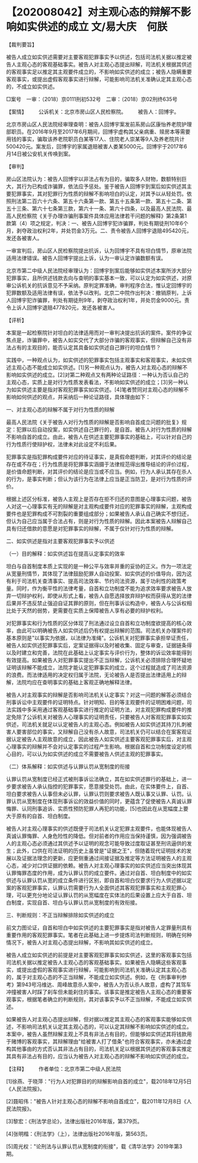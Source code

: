 # 【202008042】对主观心态的辩解不影响如实供述的成立 文/易大庆　何朕

【裁判要旨】

被告人成立如实供述需要对主要客观犯罪事实予以供述，包括司法机关据以推定被告人主观心态的客观基础事实。被告人对主观心态提出辩解，司法机关根据其供述的客观事实足以推定其主观要件成立的，不影响如实供述的成立；被告人隐瞒重要客观事实，或提出虚假客观事实进行辩解，可能影响司法机关准确认定其主观心态的，不成立如实供述。

□案号　一审：（2018）京0111刑初532号　二审：（2018）京02刑终635号

【案情】 　　公诉机关：北京市房山区人民检察院。 　　被告人：回博宇。

北京市房山区人民法院经审理查明：被告人回博宇案发前系房山区康怡养老院护理部职员。在2016年9月至2017年6月期间，回博宇虚构其父亲病重、赎房本等需要用钱的事实，骗取该养老院职员白某等17人、住院老人崇某等9人及养老院共计500420元。案发后，回博宇的家属退赔被害人娄某5000元。回博宇于2017年6月14日被公安机关传唤到案。

【审判】

房山区法院认为：被告人回博宇以非法占有为目的，骗取多人财物，数额特别巨大，其行为已构成诈骗罪，依法应予惩处。鉴于被告人回博宇到案后如实供述其主要犯罪事实，其对犯罪行为性质的辩解不影响坦白的认定，对其予以从轻处罚。依照刑法第二百六十六条、第五十六条第一款、第五十五条第一款、第五十二条、第五十三条、第六十七条第三款，第六十一条、第六十四条，以及最高人民法院、最高人民检察院《关于办理诈骗刑事案件具体应用法律若干问题的解释》第2条第1款第（4）项之规定，判决：一、被告人回博宇犯诈骗罪，判处有期徒刑10年6个月，剥夺政治权利2年，并处罚金3万元。二、责令被告人回博宇退赔495420元，发还各被害人。

一审宣判后，房山区人民检察院提出抗诉，认为回博宇不具有坦白情节，原审法院适用法律错误。被告人回博宇提出上诉，认为一审认定诈骗数额有误。

北京市第二中级人民法院经审理认为：回博宇到案后能够如实供述本案所涉大部分犯罪事实，且所供述钱款去向与查明的事实基本一致，可以认定为如实供述，对原审公诉机关的抗诉意见不予采纳。原判定罪准确，审判程序合法，惟认定回博宇的犯罪数额及适用法律有误，依法予以改判。北京二中院作出判决：撤销原判，上诉人回博宇犯诈骗罪，判处有期徒刑9年，剥夺政治权利1年，并处罚金9000元。责令上诉人回博宇退赔477820元，发还各被害人。

【评析】

本案是一起检察院针对坦白的法律适用而对一审判决提出抗诉的案件。案件的争议焦点是，诈骗罪中，被告人如实交代了大部分诈骗的客观事实，但辩解自己没有非法占有的主观目的，能否认定其具备如实供述自己罪行的坦白情节？

实践中，一种观点认为，如实供述的犯罪事实包括主观事实和客观事实，未如实供述主观心态不能成立如实供述。\[1\]另一种观点认为，被告人对主观心态的辩解不影响如实供述的成立。\[2\]对第二种观点又有两种论证路径：一种认为否认自己的主观心态，实质上是对行为性质发表看法，不影响如实供述的成立；\[3\]另一种认为如实供述主要是指对客观犯罪事实如实供述。\[4\]笔者赞同对主观心态的辩解不影响如何供述的观点，并采纳后一种论证路径，具体理由如下：

一、对主观心态的辩解不属于对行为性质的辩解

最高人民法院《关于被告人对行为性质的辩解是否影响自首成立问题的批复》规定：犯罪以后自动投案，如实供述自己罪行的，是自首。被告人对行为性质的辩解不影响自首的成立。由此，被告人在供述主要犯罪事实的基础上，可以针对自己的行为性质行使辩护权，法律未对此设定不利后果。

犯罪事实是指犯罪构成要件对应的待证事实，是真假命题判断，对其评价的结论是存在或不存在；行为性质是将犯罪事实涵摄于法律规范得出推导结论的评价过程，是价值命题判断，对其评价的结论是应当或不应当。例如，行为人承认其存在杀人的行为，是事实判断；但认为该行为在法律上应当是正当防卫，是对行为性质的评价。

根据上述区分标准，被告人主观上是否存在拒不归还的意图是心理事实问题，被告人对这一心理事实有无的辩解是对主观构成要件对应的犯罪事实的辩解，主观构成要件也是犯罪构成不可割裂的重要组成部分；如果被告人承认自己确实不想归还，但认为自己应当属于合法占有，则是对行为性质的辩解。因此本案被告人辩解自己具有归还借款的意愿是对犯罪事实的辩解，不属于仅针对行为性质的辩解。

二、如实供述是指对主要客观犯罪事实予以供述

（一）目的解释：如实供述旨在提高认定事实的效率

坦白与自首制度本质上实现的是一种公平与效率并重的妥协的正义。作为一项法定从宽量刑情节，其体现了法律鼓励犯罪人自动投案、如实供述的价值导向，因为这有利于司法机关查清事实、提高司法效率、节约司法资源，属于功利性的政策考量。同时，作为衡平性的法律考量，自首和立功制度不能为追求效率要求被告人放弃一切辩护权利，即使从形式上看，被告人自愿选择放弃辩护权而获得从宽的法律后果并不违反禁止强迫自证其罪的原则，但在刑事诉讼构造中，被告人与公诉权相比处于天然的弱势，更需要在实质上保障被告人享有必要的辩护权利。

对犯罪事实和行为性质的区分体现了刑法通过设立自首和立功制度欲提高的核心效率，由此可以明确被告人如实供述后仍有权提出辩解的范围。司法机关办理案件的基本原则是"以事实为依据，以法律为准绳"。公诉机关对犯罪事实承担举证责任，被告人如实供述犯罪事实后，定案证据得以及时被收集、固定与审查，证据链条得以及时建立和完善，法院在此基础上认定事实与评价行为，整体的诉讼效率能得到有效提高。如果被告人对犯罪事实提出不正当辩解，公诉机关必须排除合理怀疑地证明该辩解不能成立，法院才能认定犯罪事实的成立，这个过程就造成了司法资源的浪费。而法律适用的决定权归属于法院，无论被告人是否提出法律适用上的辩解，法院均应在查明事实的基础上客观正确地解释法律。

被告人对主观事实的辩解是否影响司法机关认定事实？对这一问题的解答必须结合刑事诉讼中主观要件的证明特点。针对明知、目的等主观要件的证明困难问题，司法实践中多采用通过客观基础事实进行推定的证明方法，对主观犯罪构成要件的推定免除了公诉机关对被告人心理事实的证明责任，只要被告人对客观犯罪事实如实供述，司法机关就足以认定被告人的主观心态。例如被告人如实供述其持刀扎刺被害人要害部位的事实，又辩解自己没有杀人故意，司法机关仍可以结合在案客观证据认定被告人主观故意的成立，因此被告人如实供述主要客观犯罪事实后，对主观心理事实的辩解并不会对认定事实的过程产生影响。根据自首和立功制度设定的核心目的，可以认为如实供述的成立不需要被告人供述主观的犯罪事实。

（二）体系解释：如实供述与认罪认罚从宽制度的衔接

认罪认罚从宽制度已经正式被刑事诉讼法确立，其在如实供述罪行的基础上，进一步要求被告人承认指控的犯罪事实，愿意接受处罚。由此，在实体要件上，自首、坦白要求被告人认事但未必认罪，认罪认罚则要求被告人既认事又认罪、认罚。认罪认罚从宽制度在体现刑事诉讼的效益价值的同时，更蕴含了促使被告人真诚认罪悔罪、认同刑事追诉、实质性预防犯罪人再犯的功能，\[5\]也因此在从宽幅度上要大于原有的自首、坦白制度。

被告人对主观心理事实的供述既便于司法机关认定犯罪主观要件，也能体现被告人真诚认罪悔罪、人身危险性的降低。但对前者的作用应当保持谨慎，因为强调被告人的主观心态必须通过其供述予以证明的观念可能导致过度取证甚至刑讯逼供的发生；此外，口供在司法证明的历史上虽曾是"证据之王"，但随着现代证明技术的发展以及证据法理念的更新，应更侧重通过间接证据及推定等方法证明被告人的主观心态，减少对口供证据的依赖。被告人对主观心理事实的如实供述应当突出体现其认罪悔罪态度的作用，成为认罪认罚的成立要件。通过对自首、坦白制度中的如实供述与认罪认罚从宽的成立条件进行区别，即自首和坦白仅要求行为人供述据以定案的客观犯罪事实，认罪认罚需要行为人全面供述其客观犯罪事实和主观犯罪心理，可以更充分地论证认罪认罚的从宽幅度在实体法的后果设置上应大于自首、坦白制度，实现自首、坦白与认罪认罚从宽制度的有效衔接。

三、判断规则：不正当辩解排除如实供述的成立

前文力图论证，自首和坦白中如实供述的主要犯罪事实是指对被告人定罪量刑具有重要作用的客观犯罪事实。笔者在此基础上进一步提炼司法判断规则，明确在何种情况下，被告人对主观心态提出辩解，不影响其如实供述的成立。

被告人成立如实供述的前提是对主要客观犯罪事实如实供述，这里的客观事实包括司法机关据以推定被告人主观心态的客观基础事实。如果被告人隐瞒这些客观事实，或提出虚假的客观事实进行辩解，可能影响到司法机关准确认定其主观心态的，属于对主观心态的不正当辩解，不能成立如实供述。例如，在《刑事审判参考》第943号冯维达、周峰故意杀人案中，被告人为否认杀人故意，虚构了其驾车冲撞被害人时踩了刹车但未能刹住的事实。该事实是推定被告人主观心态的重要客观事实，根据笔者确立的判断规则，其对该事实予以不正当辩解，不能成立如实供述。

如果被告人对主观心态提出辩解，但对据以推定其主观心态的客观事实能够如实供述，不影响司法机关认定其主观心态的，可以认定其辩解不影响如实供述的成立。本案中，被告人虽然辩解主观上不具有非法占有目的，但能够如实供述其将钱款用于赌博的客观事实，其辩解理由"给被害人打了借条"也符合客观事实，亦未通过虚构其他事由的方式否认其非法占有目的，司法机关足以根据其供述的客观事实推定其具有非法占有目的，应当认为被告人对主观心态的辩解不影响如实供述的成立。

【注释】 　　作者单位：北京市第二中级人民法院

\[1\]徐燕、于晓萍："行为人对犯罪目的的辩解影响自首的成立"，载2018年12月5日《人民法院报》。

\[2\]聂昭伟："被告人针对主观心态的辩解不影响自首成立"，载2011年12月8日《人民法院报》。

\[3\]黎宏：《刑法学总论》，法律出版社2016年版，第379页。

\[4\]张明楷：《刑法学》（上），法律出版社2016年版，第563页。

\[5\]周光权："论刑法与认罪认罚从宽制度的衔接"，载《清华法学》2019年第3期。